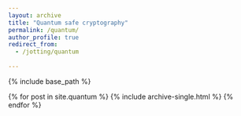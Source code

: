 ```yaml
---
layout: archive
title: "Quantum safe cryptography"
permalink: /quantum/
author_profile: true
redirect_from:
  - /jotting/quantum
  
---
```


{% include base_path %}


{% for post in site.quantum %}
  {% include archive-single.html %}
{% endfor %}
